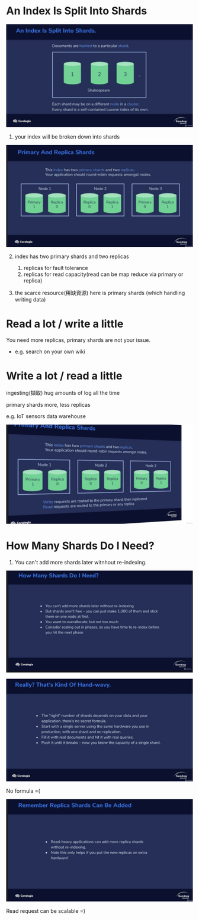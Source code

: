 # An Index Is Split Into Shards

<img src='../assets/98_1.png'><img>

1. your index will be broken down into shards

<img src='../assets/98_2.png'><img>

2. index has two primary shards and two replicas
   1. replicas for fault tolerance
   2. replicas for read capacity(read can be map reduce via primary or replica)

3. the scarce resource(稀缺資源) here is primary shards (which handling writing data)

# Read a lot / write a little

You need more replicas, primary shards are not your issue.

- e.g. search on your own wiki

# Write a lot / read a little

ingesting(擷取) hug amounts of log all the time

primary shards more, less replicas

e.g. IoT sensors data warehouse

<img src='../assets/98_3.png'><img>

# How Many Shards Do I Need?

1. You can't add more shards later witnhout re-indexing.

<img src='../assets/98_4.png'><img>

<img src='../assets/98_5.png'><img>

No formula =(

<img src='../assets/98_6.png'><img>

Read request can be scalable =)
